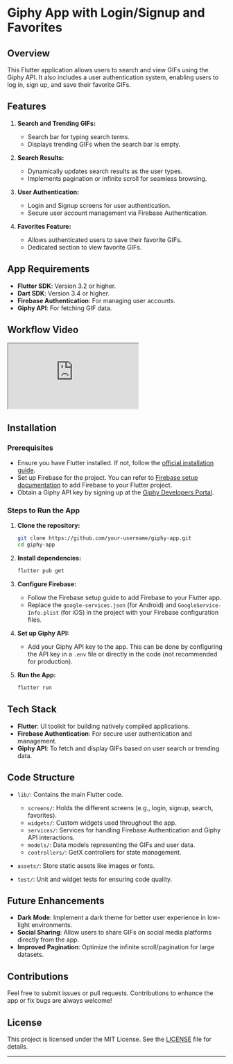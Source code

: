 # Giphy App with Login/Signup and Favorites

## Overview
This Flutter application allows users to search and view GIFs using the Giphy API. It also includes a user authentication system, enabling users to log in, sign up, and save their favorite GIFs.

## Features
1. **Search and Trending GIFs:**
   - Search bar for typing search terms.
   - Displays trending GIFs when the search bar is empty.
   
2. **Search Results:**
   - Dynamically updates search results as the user types.
   - Implements pagination or infinite scroll for seamless browsing.

3. **User Authentication:**
   - Login and Signup screens for user authentication.
   - Secure user account management via Firebase Authentication.

4. **Favorites Feature:**
   - Allows authenticated users to save their favorite GIFs.
   - Dedicated section to view favorite GIFs.

## App Requirements
- **Flutter SDK**: Version 3.2 or higher.
- **Dart SDK**: Version 3.4 or higher.
- **Firebase Authentication**: For managing user accounts.
- **Giphy API**: For fetching GIF data.
## Workflow Video
<iframe src="https://drive.google.com/file/d/10JLCXu97f2sfY4OkntdJreLjM45I0GzkgQ/preview"  allow="autoplay"></iframe>

## Installation

### Prerequisites
- Ensure you have Flutter installed. If not, follow the [official installation guide](https://flutter.dev/docs/get-started/install).
- Set up Firebase for the project. You can refer to [Firebase setup documentation](https://firebase.google.com/docs/flutter/setup) to add Firebase to your Flutter project.
- Obtain a Giphy API key by signing up at the [Giphy Developers Portal](https://developers.giphy.com/).

### Steps to Run the App
1. **Clone the repository:**
   ```bash
   git clone https://github.com/your-username/giphy-app.git
   cd giphy-app
   ```

2. **Install dependencies:**
   ```bash
   flutter pub get
   ```

3. **Configure Firebase:**
   - Follow the Firebase setup guide to add Firebase to your Flutter app.
   - Replace the `google-services.json` (for Android) and `GoogleService-Info.plist` (for iOS) in the project with your Firebase configuration files.

4. **Set up Giphy API:**
   - Add your Giphy API key to the app. This can be done by configuring the API key in a `.env` file or directly in the code (not recommended for production).

5. **Run the App:**
   ```bash
   flutter run
   ```

## Tech Stack
- **Flutter**: UI toolkit for building natively compiled applications.
- **Firebase Authentication**: For secure user authentication and management.
- **Giphy API**: To fetch and display GIFs based on user search or trending data.

## Code Structure
- `lib/`: Contains the main Flutter code.
  - `screens/`: Holds the different screens (e.g., login, signup, search, favorites).
  - `widgets/`: Custom widgets used throughout the app.
  - `services/`: Services for handling Firebase Authentication and Giphy API interactions.
  - `models/`: Data models representing the GIFs and user data.
  - `controllers/`: GetX controllers for state management.
  
- `assets/`: Store static assets like images or fonts.
- `test/`: Unit and widget tests for ensuring code quality.

## Future Enhancements
- **Dark Mode**: Implement a dark theme for better user experience in low-light environments.
- **Social Sharing**: Allow users to share GIFs on social media platforms directly from the app.
- **Improved Pagination**: Optimize the infinite scroll/pagination for large datasets.

## Contributions
Feel free to submit issues or pull requests. Contributions to enhance the app or fix bugs are always welcome!

## License
This project is licensed under the MIT License. See the [LICENSE](LICENSE) file for details.

---


